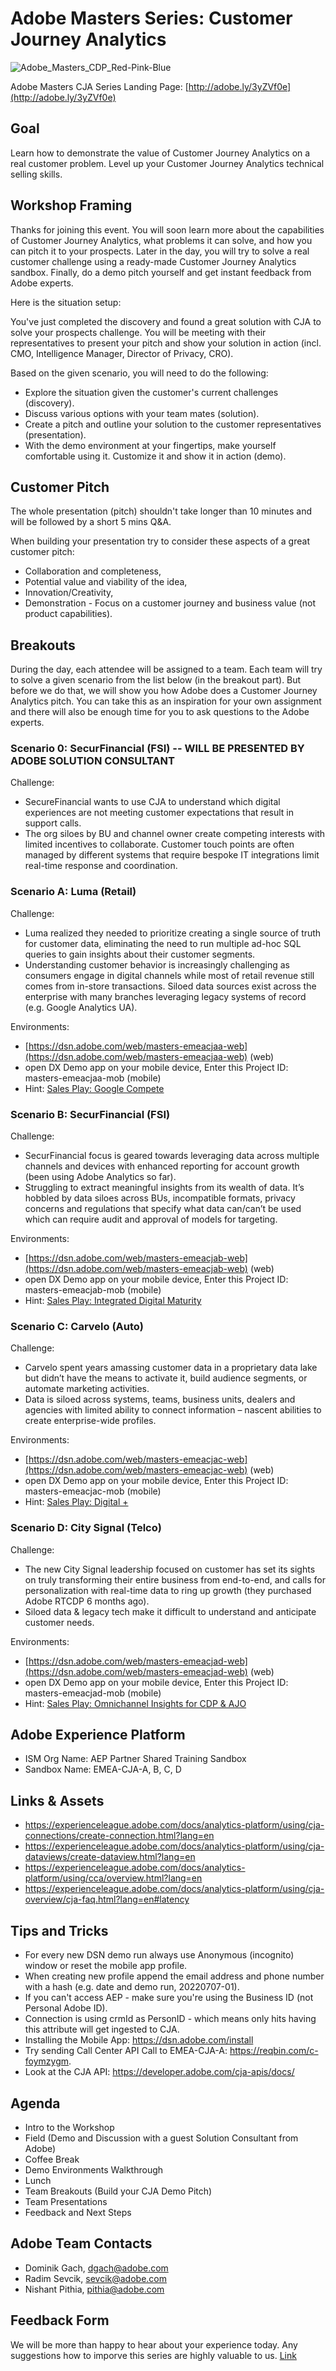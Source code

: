 # Adobe Masters Series: Customer Journey Analytics
![Adobe_Masters_CDP_Red-Pink-Blue](https://user-images.githubusercontent.com/61875393/227615983-539ac145-3035-4292-ba9a-74e9732b931b.png)

Adobe Masters CJA Series Landing Page: [http://adobe.ly/3yZVf0e](http://adobe.ly/3yZVf0e)

## Goal

Learn how to demonstrate the value of Customer Journey Analytics on a real customer problem. 
Level up your Customer Journey Analytics technical selling skills.

## Workshop Framing

Thanks for joining this event. You will soon learn more about the capabilities of Customer Journey Analytics, what problems it can solve, and how you can pitch it to your prospects. Later in the day, you will try to solve a real customer challenge using a ready-made Customer Journey Analytics sandbox. Finally, do a demo pitch yourself and get instant feedback from Adobe experts.

Here is the situation setup:

You've just completed the discovery and found a great solution with CJA to solve your prospects challenge. You will be meeting with their representatives to present your pitch and show your solution in action (incl. CMO, Intelligence Manager, Director of Privacy, CRO).
	
Based on the given scenario, you will need to do the following:
	
* Explore the situation given the customer's current challenges (discovery).
* Discuss various options with your team mates (solution).
* Create a pitch and outline your solution to the customer representatives (presentation).
* With the demo environment at your fingertips, make yourself comfortable using it. Customize it and show it in action (demo).

## Customer Pitch

The whole presentation (pitch) shouldn't take longer than 10 minutes and will be followed by a short 5 mins Q&A.

When building your presentation try to consider these aspects of a great customer pitch:

* Collaboration and completeness,
* Potential value and viability of the idea,
* Innovation/Creativity,
* Demonstration - Focus on a customer journey and business value (not product capabilities).

## Breakouts

During the day, each attendee will be assigned to a team. Each team will try to solve a given scenario from the list below (in the breakout part). But before we do that, we will show you how Adobe does a Customer Journey Analytics pitch. You can take this as an inspiration for your own assignment and there will also be enough time for you to ask questions to the Adobe experts.


### Scenario 0: SecurFinancial (FSI) -- WILL BE PRESENTED BY ADOBE SOLUTION CONSULTANT

Challenge:

* SecureFinancial wants to use CJA to understand which digital experiences are not meeting customer expectations that result in support calls. ​
* The org siloes by BU and channel owner create competing interests with limited incentives to collaborate.  Customer touch points are often managed by different systems that require bespoke IT integrations limit real-time response and coordination.

### Scenario A: Luma (Retail)

Challenge:

* Luma realized they needed to prioritize creating a single source of truth for customer data, eliminating the need to run multiple ad-hoc SQL queries to gain insights about their customer segments.
* Understanding customer behavior is increasingly challenging as consumers engage in digital channels while most of retail revenue still comes from in-store transactions. Siloed data sources exist across the enterprise with many branches leveraging legacy systems of record (e.g. Google Analytics UA).


Environments:

- [https://dsn.adobe.com/web/masters-emeacjaa-web](https://dsn.adobe.com/web/masters-emeacjaa-web) (web)
- open DX Demo app on your mobile device, Enter this Project ID: masters-emeacjaa-mob (mobile)
- Hint: [Sales Play: Google Compete](https://solutionpartners.adobe.com/content/dam/solution/en/spp_assets/readiness/created/readiness_16/fy23_cja_compete_sales_play_field_positioning_doc.pdf)

### Scenario B: SecurFinancial (FSI)

Challenge:

* SecurFinancial focus is geared towards leveraging data across multiple channels and devices with enhanced reporting for account growth (been using Adobe Analytics so far).
* Struggling to extract meaningful insights from its wealth of data.  It’s hobbled by data siloes across BUs, incompatible formats, privacy concerns and regulations that specify what data can/can’t be used which can require audit and approval of models for targeting. 

Environments:

- [https://dsn.adobe.com/web/masters-emeacjab-web](https://dsn.adobe.com/web/masters-emeacjab-web) (web)
- open DX Demo app on your mobile device, Enter this Project ID: masters-emeacjab-mob (mobile)
- Hint: [Sales Play: Integrated Digital Maturity](https://solutionpartners.adobe.com/content/dam/solution/en/spp_assets/readiness/created/readiness_16/fy23_cja_integrated_digital_maturity_sales_play_field_positioning_doc.pdf)

### Scenario C: Carvelo (Auto)

Challenge:

* Carvelo spent years amassing customer data in a proprietary data lake but didn’t have the means to activate it, build audience segments, or automate marketing activities. 
* Data is siloed across systems, teams, business units, dealers and agencies with limited ability to connect information – nascent abilities to create enterprise-wide profiles.

Environments:

- [https://dsn.adobe.com/web/masters-emeacjac-web](https://dsn.adobe.com/web/masters-emeacjac-web) (web)
- open DX Demo app on your mobile device, Enter this Project ID: masters-emeacjac-mob (mobile)
- Hint: [Sales Play: Digital +](https://solutionpartners.adobe.com/content/dam/solution/en/spp_assets/readiness/created/readiness_16/cja_digital_plus_field_positioning_document.pdf) 

### Scenario D: City Signal (Telco)

Challenge:

* The new City Signal leadership focused on customer has set its sights on truly transforming their entire business from end-to-end, and calls for personalization with real-time data to ring up growth (they purchased Adobe RTCDP 6 months ago).
* Siloed data & legacy tech make it difficult to understand and anticipate customer needs.

Environments:

- [https://dsn.adobe.com/web/masters-emeacjad-web](https://dsn.adobe.com/web/masters-emeacjad-web) (web)
- open DX Demo app on your mobile device, Enter this Project ID: masters-emeacjad-mob (mobile)
- Hint: [Sales Play: Omnichannel Insights for CDP & AJO](https://solutionpartners.adobe.com/content/dam/solution/en/spp_assets/readiness/created/readiness_16/cja_omnichannel_insights_for_cdp_and_ajo_field_positioning_doc.pdf) 

## Adobe Experience Platform

* ISM Org Name: AEP Partner Shared Training Sandbox
* Sandbox Name: EMEA-CJA-A, B, C, D


## Links & Assets

* https://experienceleague.adobe.com/docs/analytics-platform/using/cja-connections/create-connection.html?lang=en
* https://experienceleague.adobe.com/docs/analytics-platform/using/cja-dataviews/create-dataview.html?lang=en
* https://experienceleague.adobe.com/docs/analytics-platform/using/cca/overview.html?lang=en
* https://experienceleague.adobe.com/docs/analytics-platform/using/cja-overview/cja-faq.html?lang=en#latency

## Tips and Tricks
* For every new DSN demo run always use Anonymous (incognito) window or reset the mobile app profile.
* When creating new profile append the email address and phone number with a hash (e.g. date and demo run, 20220707-01).
* If you can't access AEP  - make sure you're using the Business ID (not Personal Adobe ID).
* Connection is using crmId as PersonID - which means only hits having this attribute will get ingested to CJA.
* Installing the Mobile App: https://dsn.adobe.com/install
* Try sending Call Center API Call to EMEA-CJA-A: https://reqbin.com/c-foymzygm.
* Look at the CJA API: https://developer.adobe.com/cja-apis/docs/



## Agenda

- Intro to the Workshop
- Field (Demo and Discussion with a guest Solution Consultant from Adobe)
- Coffee Break
- Demo Environments Walkthrough
- Lunch
- Team Breakouts (Build your CJA Demo Pitch)
- Team Presentations
- Feedback and Next Steps

## Adobe Team Contacts

- Dominik Gach, dgach@adobe.com
- Radim Sevcik, sevcik@adobe.com
- Nishant Pithia, pithia@adobe.com

## Feedback Form

We will be more than happy to hear about your experience today. 
Any suggestions how to imporve this series are highly valuable to us. [Link]() 

